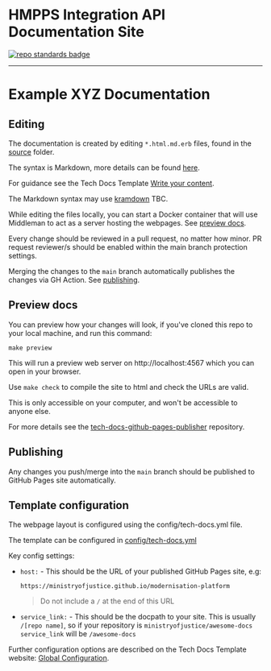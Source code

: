 # HMPPS Integration API Documentation Site

[![repo standards badge](https://img.shields.io/badge/dynamic/json?color=blue&style=for-the-badge&logo=github&label=MoJ%20Compliant&query=%24.result&url=https%3A%2F%2Foperations-engineering-reports.cloud-platform.service.justice.gov.uk%2Fapi%2Fv1%2Fcompliant_public_repositories%2Ftemplate-documentation-site)](https://operations-engineering-reports.cloud-platform.service.justice.gov.uk/public-github-repositories.html#template-documentation-site "Link to report")

---

# Example XYZ Documentation

## Editing

The documentation is created by editing `*.html.md.erb` files, found in the [source](source) folder.

The syntax is Markdown, more details can be found [here](https://daringfireball.net/projects/markdown/).

For guidance see the Tech Docs Template [Write your content](https://tdt-documentation.london.cloudapps.digital/write_docs/content/).

The Markdown syntax may use [kramdown](https://kramdown.gettalong.org/syntax.html) TBC.

While editing the files locally, you can start a Docker container that will use Middleman to act as a server hosting the webpages. See [preview docs](#preview-docs).

Every change should be reviewed in a pull request, no matter how minor. PR request reviewer/s should be enabled within the main branch protection settings.

Merging the changes to the `main` branch automatically publishes the changes via GH Action. See [publishing](#publishing).

## Preview docs

You can preview how your changes will look, if you've cloned this repo to your local machine, and run this command:

```
make preview
```

This will run a preview web server on http://localhost:4567 which you can open in your browser.

Use `make check` to compile the site to html and check the URLs are valid.

This is only accessible on your computer, and won't be accessible to anyone else.

For more details see the [tech-docs-github-pages-publisher](https://github.com/ministryofjustice/tech-docs-github-pages-publisher) repository.

## Publishing

Any changes you push/merge into the `main` branch should be published to GitHub Pages site automatically.

## Template configuration

The webpage layout is configured using the config/tech-docs.yml file.

The template can be configured in [config/tech-docs.yml](config/tech-docs.yml)

Key config settings:

- `host:` - This should be the URL of your published GitHub Pages site, e.g:

  ```
  https://ministryofjustice.github.io/modernisation-platform
  ```

  > Do not include a `/` at the end of this URL

- `service_link:` - This should be the docpath to your site. This is usually
  `/[repo name]`, so if your repository is `ministryofjustice/awesome-docs`
  `service_link` will be `/awesome-docs`

Further configuration options are described on the Tech Docs Template website: [Global Configuration](https://tdt-documentation.london.cloudapps.digital/configure_project/global_configuration/).
